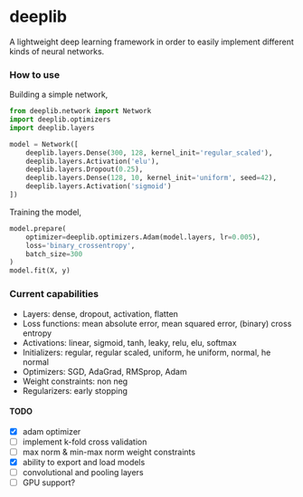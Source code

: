# deeplib
A lightweight deep learning framework in order to easily implement different kinds of neural networks.

### How to use
Building a simple network,
```py
from deeplib.network import Network
import deeplib.optimizers
import deeplib.layers

model = Network([
	deeplib.layers.Dense(300, 128, kernel_init='regular_scaled'),
	deeplib.layers.Activation('elu'),
	deeplib.layers.Dropout(0.25),
	deeplib.layers.Dense(128, 10, kernel_init='uniform', seed=42),
	deeplib.layers.Activation('sigmoid')
])
```

Training the model,
```py
model.prepare(
	optimizer=deeplib.optimizers.Adam(model.layers, lr=0.005),
	loss='binary_crossentropy',
	batch_size=300
)
model.fit(X, y)
```

### Current capabilities
 - Layers: dense, dropout, activation, flatten
 - Loss functions: mean absolute error, mean squared error, (binary) cross entropy
 - Activations: linear, sigmoid, tanh, leaky, relu, elu, softmax
 - Initializers: regular, regular scaled, uniform, he uniform, normal, he normal
 - Optimizers: SGD, AdaGrad, RMSprop, Adam
 - Weight constraints: non neg
 - Regularizers: early stopping

#### TODO
 - [X] adam optimizer
 - [ ] implement k-fold cross validation
 - [ ] max norm & min-max norm weight constraints
 - [X] ability to export and load models
 - [ ] convolutional and pooling layers
 - [ ] GPU support?
